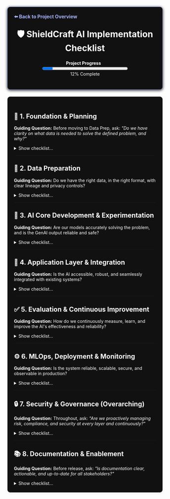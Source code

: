 <section style="border:1px solid #a5b4fc; border-radius:10px; margin:1.5em 0; box-shadow:0 2px 8px #222; padding:1.5em; background:#111; color:#fff;">
<div style="margin-bottom:1.5em;">
  <a href="../../README.md" style="color:#a5b4fc; font-weight:bold; text-decoration:none; font-size:1.1em;">⬅️ Back to Project Overview</a>
</div>
<h1 align="center" style="margin-top:0; font-size:2em;">🛡️ ShieldCraft AI Implementation Checklist</h1>
<div id="progress-bar" align="center" style="margin-bottom:1.5em;">
  <strong>Project Progress</strong>
  <a href="./docs/checklist.md" style="margin-left:0.75em; font-size:0.95em; color:#a5b4fc; text-decoration:none;"></a><br/>
  <progress id="shieldcraft-progress" value="12" max="100" style="width: 60%; height: 18px;"></progress>
  <div id="progress-label">12% Complete</div>
</div>
</section>

<section style="border:1px solid #e0e0e0; border-radius:10px; margin:1.5em 0; box-shadow:0 2px 8px #f0f0f0; padding:1.5em; background:#111; color:#fff;">

## 🧭 1. Foundation & Planning
**Guiding Question:** Before moving to Data Prep, ask: *"Do we have clarity on what data is needed to solve the defined problem, and why?"*
<details>
<summary>Show checklist…</summary>

- 🟥 Finalize business case, value proposition, and unique differentiators
- 🟥 User profiles, pain points, value proposition, and ROI articulated
- 🟥 Define project scope, MVP features, and success metrics
- 🟥 Clear, business-aligned project objective documented
- 🟥 Data sources and expected outputs specified
- 🟥 Baseline infrastructure and cloud usage estimated
- 🟥 Address ethics, safety, and compliance requirements
    - 🟥 Conduct initial bias audit
    - 🟥 Draft hallucination mitigation strategy
    - 🟥 Obtain legal review for data privacy plan
    - 🟥 Document compliance requirements (GDPR, SOC2, etc.)
    - 🟥 Schedule regular compliance reviews
    - 🟥 Establish Security Architecture Review Board (see Section 7: Security & Governance)
- 🟥 Technical, ethical, and operational risks identified with mitigation strategies
- 🟥 Threat modeling and adversarial testing (e.g., red teaming GenAI outputs) (see Section 7: Security & Governance)
- 🟥 Privacy impact assessments and regular compliance reviews (GDPR, SOC2, etc.)
- 🟩 Set up project structure, version control, and Docusaurus documentation
- 🟩 Modular system layers, MLOps flow, and security/data governance designed
- 🟩 Deliverables: business case summary, MLOps diagram, risk log, cost model, and ADRs
- 🟩 Automated checklist progress bar update
    - *Definition of Done: Business problem articulated, core architecture designed, and initial cost/risk assessments completed. Link to `foundation/` for documentation.*
</details>

---

## 💾 2. Data Preparation
**Guiding Question:** Do we have the right data, in the right format, with clear lineage and privacy controls?
<details>
<summary>Show checklist…</summary>

- 🟥 Identify and document all required data sources (logs, threat feeds, reports, configs)
- 🟥 Data ingestion, cleaning, normalization, privacy, and versioning implemented
    - 🟥 Build data ingestion pipelines (Kafka/Kinesis, Glue, etc.)
    - 🟥 Implement data cleaning, normalization, and structuring
    - 🟥 Ensure data privacy (masking, anonymization) and compliance (GDPR, HIPAA, etc.)
    - 🟥 Establish data versioning for reproducibility
    - 🟥 Design and implement data retention policies
- 🟥 Modular data flows and schemas for different data sources
- 🟥 Data lineage and audit trails for all data flows and model decisions
- 🟥 Text chunking strategy defined and implemented for RAG
    - 🟥 Experiment with various chunking sizes and overlaps (e.g., fixed, semantic, recursive)
    - 🟥 Handle metadata preservation during chunking
- 🟥 Embedding model selection and experimentation for relevant data types
    - 🟥 Evaluate different embedding models (e.g., Bedrock Titan, open-source options)
    - 🟥 Establish benchmarking for embedding quality
- 🟥 Vector database (or `pgvector`) setup and population
    - 🟥 Select appropriate vector store (e.g., Pinecone, Weaviate, pgvector)
    - 🟥 Implement ingestion pipeline for creating and storing embeddings
    - 🟥 Optimize vector indexing for retrieval speed
- 🟥 Implement re-ranking mechanisms for retrieved documents (e.g., Cohere Rerank, cross-encoders)
    - *Definition of Done: Data pipelines are operational, data is clean and indexed for RAG. Link to `data_prep/` for schemas and pipelines.*
</details>

---

## 🧠 3. AI Core Development & Experimentation
**Guiding Question:** Are our models accurately solving the problem, and is the GenAI output reliable and safe?
<details>
<summary>Show checklist…</summary>

- 🟥 Select primary and secondary Foundation Models (FMs) from Amazon Bedrock
- 🟥 Define core AI strategy (RAG, fine-tuning, hybrid approach)
- 🟥 LangChain integration for orchestration and prompt management
- 🟥 Prompt Engineering lifecycle implemented:
    - 🟥 Prompt versioning and prompt registry
    - 🟥 Prompt approval workflow
    - 🟥 Prompt experimentation framework
    - 🟥 Integration of human-in-the-loop (HITL) for continuous prompt refinement
    - 🟥 Guardrails and safety mechanisms for GenAI outputs:
        - 🟥 Implement content moderation APIs/filters
        - 🟥 Define toxicity thresholds and response strategies
        - 🟥 Establish mechanisms for red-teaming GenAI outputs (e.g., adversarial prompt generation and testing)
- 🟥 RAG pipeline prototyping and optimization:
    - 🟥 Implement efficient retrieval from vector store
    - 🟥 Context window management for LLMs
- 🟥 LLM output parsing and validation (e.g., Pydantic for structured output)
- 🟥 Address bias, fairness, and transparency in model outputs
- 🟥 Implement explainability for key AI decisions where possible
- 🟥 Automated prompt evaluation metrics and frameworks
- 🟥 Model loading, inference, and resource optimization
- 🟥 Experiment tracking and versioning (MLflow/SageMaker Experiments)
- 🟥 Model registry and rollback capabilities (SageMaker Model Registry)
- 🟥 Establish baseline metrics for model performance
- 🟥 Cost tracking and optimization for LLM inference (per token, per query)
- 🟥 LLM-specific evaluation metrics:
    - 🟥 Hallucination rate (quantified)
    - 🟥 Factuality score
    - 🟥 Coherence and fluency metrics
    - 🟥 Response latency per token
    - 🟥 Relevance to query
- 🟥 Model and Prompt card generation for documentation
- 🟥 Implement canary and shadow testing for new models/prompts
    - *Definition of Done: Core AI models demonstrate accuracy, reliability, and safety according to defined metrics. Link to `ai_core/` for model code and experiments.*
</details>

---

## 🚀 4. Application Layer & Integration
**Guiding Question:** Is the AI accessible, robust, and seamlessly integrated with existing systems?
<details>
<summary>Show checklist…</summary>

- 🟥 Define Core API endpoints for AI services
- 🟥 Build production-ready, scalable API (FastAPI, Flask, etc.)
- 🟥 Input/output validation and data serialization
- 🟥 User Interface (UI) integration for analyst dashboard
- 🟥 Implement LangChain Chains and Agents for complex workflows
- 🟥 LangChain Memory components for conversational context
- 🟥 Robust error handling and graceful fallbacks for API and LLM responses
- 🟥 API resilience and rate limiting mechanisms
- 🟥 Secure prompt handling and sensitive data redaction at the application layer
- 🟥 Develop example clients/SDKs for API consumption
- 🟥 Implement API Gateway (AWS API Gateway) for secure access
- 🟥 Automated API documentation generation (e.g., OpenAPI/Swagger)
    - *Definition of Done: API functional, integrated with UI, and handles errors gracefully. Link to `application/` for API code and documentation.*
</details>

---

## ✅ 5. Evaluation & Continuous Improvement
**Guiding Question:** How do we continuously measure, learn, and improve the AI's effectiveness and reliability?
<details>
<summary>Show checklist…</summary>

- 🟥 Automated evaluation metrics and dashboards (e.g., RAG evaluation tools for retrieval relevance, faithfulness, answer correctness)
- 🟥 Human-in-the-loop (HITL) feedback mechanisms for all GenAI outputs
- 🟥 Implement user feedback loop for feature requests and issues
- 🟥 LLM-specific monitoring: toxicity drift, hallucination rates, contextual relevance
- 🟥 Real-time alerting for performance degradation or anomalies
- 🟥 A/B testing framework for prompts, models, and RAG configurations
- 🟥 Usage analytics and adoption tracking
- 🟥 Continuous benchmarking and optimization for performance and cost
- 🟥 Iterative prompt, model, and data retrieval refinement processes
- 🟥 Regular stakeholder feedback sessions and roadmap alignment
    - *Definition of Done: Evaluation framework established, feedback loops active, and continuous improvement process in place. Link to `evaluation/` for metrics and dashboards.*
</details>

---

## ⚙️ 6. MLOps, Deployment & Monitoring
**Guiding Question:** Is the system reliable, scalable, secure, and observable in production?
<details>
<summary>Show checklist…</summary>

- 🟥 Infrastructure as Code (IaC) with AWS CDK for all cloud resources
- 🟥 CI/CD pipelines (GitHub Actions) for automated build, test, and deployment
- 🟩 Containerization (Docker)
- 🟥 Orchestration (Kubernetes/AWS EKS)
- 🟩 Pre-commit and pre-push hooks for code quality checks
- 🟩 Automated dependency and vulnerability patching
- 🟥 Secrets scanning in repositories and CI/CD pipelines
- 🟥 Build artifact signing and verification
- 🟥 Secure build environment (e.g., ephemeral runners)
- 🟥 Deployment approval gates and manual review processes
- 🟥 Automated rollback and canary deployment strategies
- 🟥 Post-deployment validation checks (smoke tests, integration tests)
- 🟥 Continuous monitoring for cost, performance, data/concept drift
- 🟥 Secure authentication, authorization, and configuration management
- 🟩 [Secrets management](aws-secrets-management.md) (AWS Secrets Vault)
- 🟥 IAM roles and fine-grained access control
- 🟩 Multi-environment support (dev, staging, prod)
- 🟩 Automated artifact management (models, data, embeddings)
- 🟩 Robust error handling in automation scripts
- 🟥 Automated smoke and integration tests, triggered after build/deploy
- 🟥 Static type checks enforced in CI/CD using Mypy
- 🟥 Code coverage tracked and reported via Pytest-cov
- 🟥 Automated Jupyter notebook dependency management and validation (via Nox and Nbval)
- 🟥 Automated SageMaker training jobs launched via Nox and parameterized config
- 🟥 Streamlined local development (Nox, Docker Compose)
- 🟥 Command Line Interface (CLI) tools for common operations
    - *Definition of Done: CI/CD fully automated, system stable in production, and monitoring active. Link to `mlops/` for pipeline definitions.*
</details>

---

## 🔒 7. Security & Governance (Overarching)
**Guiding Question:** Throughout, ask: *"Are we proactively managing risk, compliance, and security at every layer and continuously?"*
<details>
<summary>Show checklist…</summary>

- 🟥 Establish Security Architecture Review Board (if not already in place)
- 🟥 Conduct regular Security Audits (internal and external)
- 🟥 Implement Continuous compliance monitoring (GDPR, SOC2, etc.)
- 🟥 Develop a Security Incident Response Plan and corresponding runbooks
- 🟥 Implement Centralized audit logging and access reviews
- 🟥 Document and enforce Security Policies and Procedures
- 🟥 Proactive identification and mitigation of Technical, Ethical, and Operational risks
- 🟥 Leverage AWS security services (Security Hub, GuardDuty, Config) for enterprise posture
- 🟥 Ensure data lineage and audit trails are established and maintained for all data flows and model decisions
- 🟥 Implement Automated security scanning for code, containers, and dependencies (SAST, DAST, SBOM)
- 🟥 Secure authentication, authorization, and secrets management across all services
- 🟥 Define and enforce IAM roles and fine-grained access controls
- 🟥 Regularly monitor for Infrastructure drift and automated remediation for security configurations
    - *Definition of Done: Comprehensive security posture established, audited, and monitored across all layers. Link to `security/` for policies and audit reports.*
</details>

---

## 📚 8. Documentation & Enablement
**Guiding Question:** Before release, ask: *"Is documentation clear, actionable, and up-to-date for all stakeholders?"*
<details>
<summary>Show checklist…</summary>

- 🟩 Maintain up-to-date Docusaurus documentation for all major components
- 🟩 Automated checklist progress bar update
- 🟥 Architecture diagrams and sequence diagrams for all major flows
- 🟥 Document onboarding, architecture, and usage for developers and analysts
- 🟥 Add “How to contribute” and “Getting started” guides
- 🟥 Automated onboarding scripts (e.g., one-liner to set up local/dev environment)
- 🟥 Pre-built Jupyter notebook templates for common workflows
- 🟥 End-to-end usage walkthroughs (from data ingestion to GenAI output)
- 🟥 Troubleshooting and FAQ section
- 🟥 Regularly update changelog and roadmap
- 🟥 Changelog automation and release notes
- 🟥 Automated notebook dependency management and validation
- 🟥 Automated notebook validation in CI/CD
- 🟥 Code quality and consistent style enforced (Ruff, Poetry)
- 🟥 Contribution guidelines for prompt engineering and model adapters
- 🟥 All automation and deployment workflows parameterized for environments
- 🟥 Test coverage thresholds and enforcement
- 🟥 End-to-end tests simulating real analyst workflows
- 🟥 Fuzz testing for API and prompt inputs
    - *Definition of Done: All docs up-to-date, onboarding tested, and diagrams published. Link to `docs-site/` for rendered docs.*
</details>
